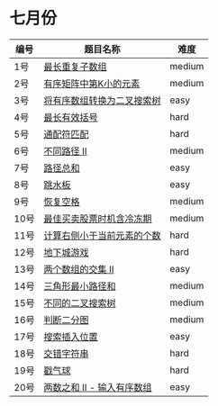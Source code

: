 # 七月份

**编号**|**题目名称**|**难度**
--------|------------|-------
1号|[最长重复子数组](./第1题%20718.%20最长重复子数组)|medium
2号|[有序矩阵中第K小的元素](./第2题%20378.%20有序矩阵中第K小的元素)|medium
3号|[将有序数组转换为二叉搜索树](./第3题%20108.%20将有序数组转换为二叉搜索树)|easy
4号|[最长有效括号](./第4题%2032.%20最长有效括号)|hard
5号|[通配符匹配](./第5题%2044.%20通配符匹配)|hard
6号|[不同路径 II](./第6题%2063.%20不同路径%20II)|medium
7号|[路径总和](./第7题%20112.%20路径总和)|easy
8号|[跳水板](./第8题%20面试题%2016.11.%20跳水板)|easy
9号|[恢复空格](./第9题%20面试题%2017.13.%20恢复空格)|medium
10号|[最佳买卖股票时机含冷冻期](./第10题%20309.%20最佳买卖股票时机含冷冻期)|medium
11号|[计算右侧小于当前元素的个数](./第11题%20315.%20计算右侧小于当前元素的个数)|hard
12号|[地下城游戏](./第12题%20174.%20地下城游戏)|hard
13号|[两个数组的交集 II](./第13题%20350.%20两个数组的交集%20II)|easy
14号|[三角形最小路径和](./第14题%20120.%20三角形最小路径和)|medium
15号|[不同的二叉搜索树](./第15题%2096.%20不同的二叉搜索树)|medium
16号|[判断二分图](./第16题%20785.%20判断二分图)|medium
17号|[搜索插入位置](./第17题%2035.%20搜索插入位置)|easy
18号|[交错字符串](./第18题%2097.%20交错字符串)|hard
19号|[戳气球](./第19题%20312.%20戳气球)|hard
20号|[两数之和 II - 输入有序数组](./第20题%20167.%20两数之和%20II%20-%20输入有序数组)|easy
